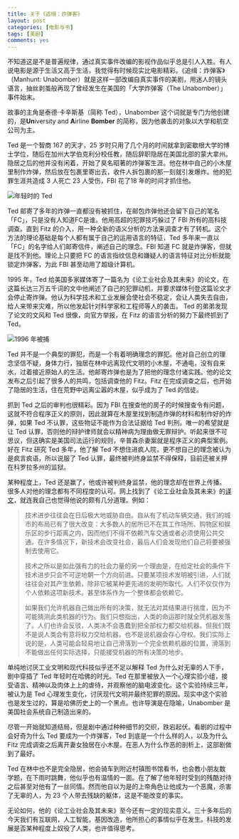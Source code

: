 ```yaml
---
title: 关于《追缉：炸弹客》
layout: post
categories: [电影与书]
tags: [美剧]
comments: yes
---
```


不知道这是不是普遍规律，通过真实事件改编的影视作品似乎总是引人入胜。有人说电影是源于生活又高于生活，我觉得有时候现实比电影精彩。《追缉：炸弹客》（Manhunt: Unabomber）就是这样一部改编自真实事件的美剧，用迷人的镜头语言，抽丝剥茧般再现了曾经发生在美国的「大学炸弹客（The Unabomber）」事件始末。

故事的主角是泰德·卡辛斯基（简称 Ted），Unabomber 这个词就是专门为他创建的，是**Un**iversity and **A**irline **Bomber** 的简称，因为他袭击的对象以大学和航空公司为主。

Ted 是一个智商 167 的天才，25 岁时只用了几个月的时间就拿到密歇根大学的博士学位，随后在加州大学伯克利分校任教，随后辞职隐居在美国北部的蒙大拿州。隐居之后的他并没有闲着，开始了臭名昭著的炸弹客生涯。他在林中自己的小木屋里制作炸弹，然后放在包裹里寄出去，收件人拆包裹的那一刻就引发爆炸。他的犯罪生涯共造成 3 人死亡 23 人受伤，FBI 花了18 年的时间才抓住他。

![年轻时的 Ted](https://upload.wikimedia.org/wikipedia/commons/f/fe/Young_theodore_kaczynski.jpeg)

Ted 邮寄了多年的炸弹一直都没有被抓住，在邮包炸弹他还会留下自己的笔名「FC」，只是没有人知道FC是谁。他用高超的犯罪技巧躲过了 FBI 所有的高科技调查。直到 Fitz 的介入，用一种全新的语义分析的方法来调查才有了转机。这个方法的理论基础是每个人都有属于自己的运用语言的特征，Ted 多年来一直以「FC」的名字给人们邮寄信件，阐述自己的理念。FBI 知道 FC 就是炸弹客，但就是找不到他。理论上只要把 FC 的语言指纹信息和嫌疑人的语言特征对比分析就能锁定炸弹客，为此 FBI 甚至动用了超级计算机。

1995 年，Ted 给美国多家媒体寄了一篇名为《论工业社会及其未来》的论文，在这篇长达三万五千词的文中他阐述了自己的犯罪动机，并要求媒体刊登这篇论文才会停止寄炸弹。他认为科学技术和工业发展会使社会不稳定，会让人类失去自由，给人来带来灾难，所以他发起针对科学家和工程师等人的袭击。 Ted 的弟弟发现了论文的文风和 Ted 很像，向官方举报，在 Fitz 的语言分析的努力下最终抓到了 Ted。

![1996 年被捕](https://upload.wikimedia.org/wikipedia/commons/3/37/Theodore_Kaczynski.jpg)

Ted 并不是一个典型的罪犯，而是一个有着明确理念的罪犯。他对自己创立的理念坚信不疑，身体力行，独居在林中远离现代文明的小木屋，不通电，没有自来水，过着接近原始人的生活。他邮寄炸弹也是为了把他的理念付诸实践。他的论文发布之后引起了很多人的共鸣，包括调查他的 Fitz。Fitz 在完成调查之后，也开始了隐居的生活，住在荒野中远离尘嚣的木屋，似乎成为了 Ted 的信徒。

抓到 Ted 之后的审判也很精彩。因为 FBI 在搜查他的房子的时候搜查令有问题，这就不符合程序正义的原则，因此就算在木屋里找到制造炸弹的材料和制作好的炸弹，如果 Ted 不认罪，这些物证不能作为合法证据给 Ted 判刑。唯一的希望就是让 Ted 认罪，否则他的辩护律师就会以精神病为理由做无罪辩护。听起来很不可思议，但这确实是美国司法运行的规则，辛普森杀妻案就是程序正义的典型案例。好在 Fitz 研究 Ted 多年，他了解 Ted 不想住进疯人院，更不想自己的理念被认为是疯言疯语，所以说服了 Ted 认罪，最终被判终身监禁不得保释，目前还被关押在科罗拉多州的监狱。

某种程度上，Ted 还是赢了，他或许被判终身监禁，他的理念却在世界上传播。很多人对他的理念都有不同程度的认可。网上找到了《论工业社会及其未来》的[译文](http://z.arlmy.me/Wiki/library/Original_Kaczynski_IndustrialSocietyAndItsFuture.html)，就连我自己也觉得他说的颇有几分道理。例如：

>技术进步往往会在日后极大地威胁自由。自从有了机动车辆交通，我们的城市的布局已有了很大改变：大多数人的居所已不在其工作场所、购物区和娱乐区的步行距离之内，因而他们不得不依赖汽车交通或者必须使用公共交通。在许多情况下，新技术会改变社会，最后人们会发现他们自己将要被强制去使用它。
>
>技术之所以是如此强有力的社会力量的另一个理由是，在给定社会的条件下技术进步只会不可逆地朝一个方向前进。只要某项技术发明被引进，人们就往往会对其产生依赖，除非它被某种更先进的发明所取代。人们不仅仅作为个人依赖这项新技术。甚至体系作为一个整体都会依赖它。
>
>如果我们允许机器自己做出所有的决策，就无法对其结果进行揣度，因为不可能猜测此类机器的行为。我们只想指出，人类的命运那时就全凭机器发落了。人们也许会反驳，人类决不会愚蠢到把全部权力都交给机器。但我们既不是说人类会有意将权力交给机器，也不是说机器会存心夺权。我们实际上说的是，人类可能会轻易地让自己滑落到一个完全依赖机器的位置，滑落到不能做出任何实际选择，只能接受机器的所有决策的地步。

单纯地讨厌工业文明和现代科技似乎还不足以解释 Ted 为什么对无辜的人下手，剧中穿插了 Ted 年轻时在哈佛的时光。Ted 在那里被放入一个心理实验小组，接受语言、精神以及肉体上上的虐待，并观察他的脑电波变化。这个实验持续三年，被认为是 Ted 心理发生变化，讨厌现代文明并最终犯罪的原因。现实中这个实验也是发生过的，算是哈佛历史上的一个黑点。也许导演是在隐喻，Unabomber 是美国社会系统自己制造出来的。

尽管一开始就知道结局，但是剧中通过种种细节的交织，跌宕起伏。看剧的过程中会好奇为什么 Ted 要成为一个炸弹客，Ted 到底是一个什么样的人，以及为什么 Fitz 完成调查之后离开妻女独居在小木屋。在恶人为什么作恶的剖析上，这部剧做到了最好。

Ted 在林中也不是完全隐居，他会骑车到附近村镇图书馆看书，也会教小朋友数学题，在下雨时跳舞，他似乎也有温情的一面。在了解了他年轻时受到的残酷对待之后甚至对他有了一丝同情。然而他自以为是的上帝角色让他成为一个恶魔，杀害了无辜的人，为 23 个人带去残缺的躯体，这是不能改变的事实。

无论如何，他的《论工业社会及其未来》至今还有一定的现实意义。三十多年后的今天我们有互联网，人工智能，基因改造，他所担心的事情似乎在发生。科技的发展是否某种程度上奴役了人类，也许值得思考。